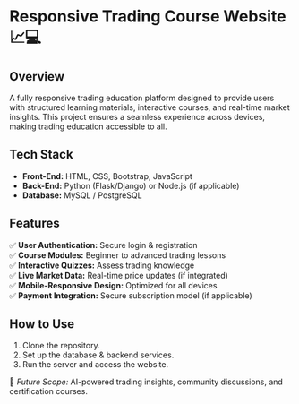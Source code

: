 # **Responsive Trading Course Website** 📈💻  

## **Overview**  
A fully responsive trading education platform designed to provide users with structured learning materials, interactive courses, and real-time market insights. This project ensures a seamless experience across devices, making trading education accessible to all.  

## **Tech Stack**  
- **Front-End:** HTML, CSS, Bootstrap, JavaScript  
- **Back-End:** Python (Flask/Django) or Node.js (if applicable)  
- **Database:** MySQL / PostgreSQL  
 

## **Features**  
✅ **User Authentication:** Secure login & registration  
✅ **Course Modules:** Beginner to advanced trading lessons  
✅ **Interactive Quizzes:** Assess trading knowledge  
✅ **Live Market Data:** Real-time price updates (if integrated)  
✅ **Mobile-Responsive Design:** Optimized for all devices  
✅ **Payment Integration:** Secure subscription model (if applicable)  

## **How to Use**  
1. Clone the repository.  
2. Set up the database & backend services.  
3. Run the server and access the website.  

📌 *Future Scope:* AI-powered trading insights, community discussions, and certification courses.
